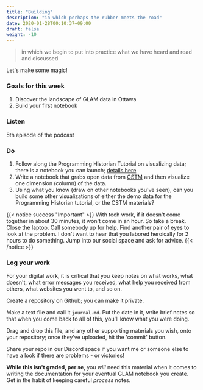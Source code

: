 ```yaml
---
title: "Building"
description: "in which perhaps the rubber meets the road"
date: 2020-01-28T00:10:37+09:00
draft: false
weight: -10
---
```


> in which we begin to put into practice what we have heard and read and discussed

Let's make some magic!

### Goals for this week

1. Discover the landscape of GLAM data in Ottawa
2. Build your first notebook

### Listen

5th episode of the podcast


### Do

1. Follow along the Programming Historian Tutorial on visualizing data; there is a notebook you can launch; [details here](https://dhmuse.netlify.app/building/technotes-toc/#visualize)
2. Write a notebook that grabs open data from [CSTM](https://ingeniumcanada.org/collection-research/artifact-open-data-set-mash-up) and then visualize one dimension (column) of the data.
3. Using what you know (draw on other notebooks you've seen), can you build some other visualizations of either the demo data for the Programming Historian tutorial, or the CSTM materials?

{{< notice success "Important" >}} With tech work, if it doesn't come together in about 30 minutes, it won't come in an hour. So take a break. Close the laptop. Call somebody up for help. Find another pair of eyes to look at the problem. I don't want to hear that you labored heroically for 2 hours to do something. Jump into our social space and ask for advice.
{{< /notice >}}

### Log your work

For your digital work, it is critical that you keep notes on what works, what doesn't, what error messages you received, what help you received from others, what websites you went to, and so on.

Create a repository on Github; you can make it private.

Make a text file and call it `journal.md`. Put the date in it, write brief notes so that when you come back to all of this, you'll know what you were doing.

Drag and drop this file, and any other supporting materials you wish, onto your repository; once they've uploaded, hit the 'commit' button.

Share your repo in our Discord space if you want me or someone else to have a look if there are problems - or victories!

**While this isn't graded, per se**, you _will_ need this material when it comes to writing the documentation for your eventual GLAM notebook you create. Get in the habit of keeping careful _process_ notes.
